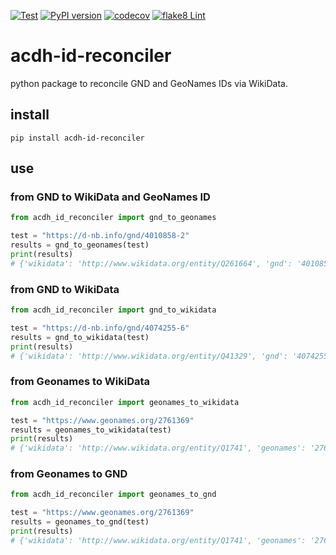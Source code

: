 [![Test](https://github.com/acdh-oeaw/acdh-id-reconciler/actions/workflows/test.yml/badge.svg)](https://github.com/acdh-oeaw/acdh-id-reconciler/actions/workflows/test.yml)
[![PyPI version](https://badge.fury.io/py/acdh-id-reconciler.svg)](https://badge.fury.io/py/acdh-id-reconciler)
[![codecov](https://codecov.io/gh/acdh-oeaw/acdh-id-reconciler/branch/main/graph/badge.svg?token=WY0Q1GRIG1)](https://codecov.io/gh/acdh-oeaw/acdh-id-reconciler)
[![flake8 Lint](https://github.com/acdh-oeaw/acdh-id-reconciler/actions/workflows/lint.yml/badge.svg)](https://github.com/acdh-oeaw/acdh-id-reconciler/actions/workflows/lint.yml)

# acdh-id-reconciler
python package to reconcile GND and GeoNames IDs via WikiData.


## install

`pip install acdh-id-reconciler`

## use

### from GND to WikiData and GeoNames ID

```python
from acdh_id_reconciler import gnd_to_geonames

test = "https://d-nb.info/gnd/4010858-2"
results = gnd_to_geonames(test)
print(results)
# {'wikidata': 'http://www.wikidata.org/entity/Q261664', 'gnd': '4010858-2', 'geonames': '2781124'}
```

### from GND to WikiData

```python
from acdh_id_reconciler import gnd_to_wikidata

test = "https://d-nb.info/gnd/4074255-6"
results = gnd_to_wikidata(test)
print(results)
# {'wikidata': 'http://www.wikidata.org/entity/Q41329', 'gnd': '4074255-6'}
```

### from Geonames to WikiData

```python
from acdh_id_reconciler import geonames_to_wikidata

test = "https://www.geonames.org/2761369"
results = geonames_to_wikidata(test)
print(results)
# {'wikidata': 'http://www.wikidata.org/entity/Q1741', 'geonames': '2761369'}
```

### from Geonames to GND

```python
from acdh_id_reconciler import geonames_to_gnd

test = "https://www.geonames.org/2761369"
results = geonames_to_gnd(test)
print(results)
# {'wikidata': 'http://www.wikidata.org/entity/Q1741', 'geonames': '2761369', 'gnd': '4066009-6'}
```